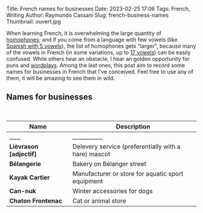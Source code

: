 Title: French names for businesses
Date: 2023-02-25 17:06
Tags: French, Writing
Author: Raymundo Cassani
Slug: french-business-names
Thumbnail: ouvert.jpg

When learning French, it is overwhelming the large quantity of [homophones](https://en.wikipedia.org/wiki/Homophone); and if you come from a language with few vowels (like [Spanish with 5 vowels](https://en.wikipedia.org/wiki/Spanish_language#Phonology)), the list of homophones gets "larger", because  many of the vowels in French (in some variations, up to [17 vowels](https://en.wikipedia.org/wiki/French_language#Phonology)) can be easily confused. While others hear an obstacle, I hear an golden opportunity for puns and [wordplays](https://en.wikipedia.org/wiki/Word_play). Among the last ones, this post aim to record some names for businesses in French that I've conceived. Feel free to use any of them, it will be amazing to see them in wild.

## Names for businesses
<BR>

| **Name** | **Description** |
| ---  | ---         |
|   ____   |   ___________         |
| **Lièvrason [adjectif]** &emsp; | Delevery service (preferentially with a hare) mascot |
| **Bélangerie** | Bakery on Bélanger street |
| **Kayak Cartier** | Manufacturer or store for aquatic sport equipment |
| **Can-nuk**|  Winter accessories for dogs |
| **Chaton Frontenac** | Cat or animal store |

<BR>
